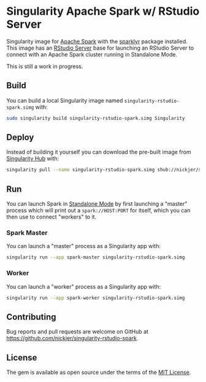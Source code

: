 # Singularity Apache Spark w/ RStudio Server

Singularity image for [Apache Spark] with the [sparklyr] package installed.
This image has an [RStudio Server] base for launching an RStudio Server to
connect with an Apache Spark cluster running in Standalone Mode.

[Apache Spark]: https://spark.apache.org/
[sparklyr]: http://spark.rstudio.com/
[RStudio Server]: https://www.rstudio.com/products/rstudio/

This is still a work in progress.

## Build

You can build a local Singularity image named `singularity-rstudio-spark.simg`
with:

```sh
sudo singularity build singularity-rstudio-spark.simg Singularity
```

## Deploy

Instead of building it yourself you can download the pre-built image from
[Singularity Hub](https://www.singularity-hub.org) with:

```sh
singularity pull --name singularity-rstudio-spark.simg shub://nickjer/singularity-rstudio-spark
```

## Run

You can launch Spark in [Standalone Mode] by first launching a "master" process
which will print out a `spark://HOST:PORT` for itself, which you can then use
to connect "workers" to it.

[Standalone Mode]: https://spark.apache.org/docs/latest/spark-standalone.html

### Spark Master

You can launch a "master" process as a Singularity app with:

```sh
singularity run --app spark-master singularity-rstudio-spark.simg
```

### Worker

You can launch a "worker" process as a Singularity app with:

```sh
singularity run --app spark-worker singularity-rstudio-spark.simg
```

## Contributing

Bug reports and pull requests are welcome on GitHub at
https://github.com/nickjer/singularity-rstudio-spark.

## License

The gem is available as open source under the terms of the [MIT License].

[MIT License]: http://opensource.org/licenses/MIT
